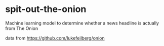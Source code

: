 # spit-out-the-onion
Machine learning model to determine whether a news headline is actually from The Onion

data from https://github.com/lukefeilberg/onion
